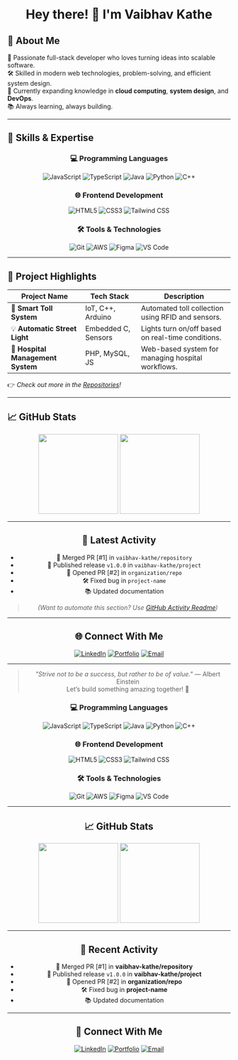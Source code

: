 <h1 align="center">Hey there! 👋 I'm Vaibhav Kathe</h1>


## 🚀 About Me

🎯 Passionate full-stack developer who loves turning ideas into scalable software.  
🛠️ Skilled in modern web technologies, problem-solving, and efficient system design.  
🌱 Currently expanding knowledge in **cloud computing**, **system design**, and **DevOps**.  
📚 Always learning, always building.  

---

## 🧠 Skills & Expertise

<div align="center">

### 💻 Programming Languages

![JavaScript](https://img.shields.io/badge/-JavaScript-F7DF1E?style=for-the-badge&logo=javascript&logoColor=black)
![TypeScript](https://img.shields.io/badge/-TypeScript-3178C6?style=for-the-badge&logo=typescript&logoColor=white)
![Java](https://img.shields.io/badge/-Java-007396?style=for-the-badge&logo=java&logoColor=white)
![Python](https://img.shields.io/badge/-Python-3776AB?style=for-the-badge&logo=python&logoColor=white)
![C++](https://img.shields.io/badge/-C++-00599C?style=for-the-badge&logo=c%2B%2B&logoColor=white)

### 🌐 Frontend Development

![HTML5](https://img.shields.io/badge/-HTML5-E34F26?style=for-the-badge&logo=html5&logoColor=white)
![CSS3](https://img.shields.io/badge/-CSS3-1572B6?style=for-the-badge&logo=css3&logoColor=white)
![Tailwind CSS](https://img.shields.io/badge/-Tailwind_CSS-38B2AC?style=for-the-badge&logo=tailwind-css&logoColor=white)

### 🛠 Tools & Technologies

![Git](https://img.shields.io/badge/-Git-F05032?style=for-the-badge&logo=git&logoColor=white)
![AWS](https://img.shields.io/badge/-AWS-232F3E?style=for-the-badge&logo=amazon-aws&logoColor=white)
![Figma](https://img.shields.io/badge/-Figma-F24E1E?style=for-the-badge&logo=figma&logoColor=white)
![VS Code](https://img.shields.io/badge/-VS_Code-007ACC?style=for-the-badge&logo=visual-studio-code&logoColor=white)

</div>

---

## 📌 Project Highlights

| Project Name | Tech Stack | Description |
|--------------|------------|-------------|
| 🚗 **Smart Toll System** | IoT, C++, Arduino | Automated toll collection using RFID and sensors. |
| 💡 **Automatic Street Light** | Embedded C, Sensors | Lights turn on/off based on real-time conditions. |
| 🏥 **Hospital Management System** | PHP, MySQL, JS | Web-based system for managing hospital workflows. |

👉 _Check out more in the [Repositories](https://github.com/vaibhav-kathe?tab=repositories)!_

---

## 📈 GitHub Stats

<div align="center">

<img height="180em" src="https://github-readme-stats.vercel.app/api?username=vaibhav-kathe&show_icons=true&theme=radical&include_all_commits=true&count_private=true&hide_border=true"/>
<img height="180em" src="https://github-readme-stats.vercel.app/api/top-langs/?username=vaibhav-kathe&layout=compact&langs_count=8&theme=radical&hide_border=true"/>

<br/>

---

## 📝 Latest Activity

- 🎉 Merged PR [#1] in `vaibhav-kathe/repository`  
- 🚀 Published release `v1.0.0` in `vaibhav-kathe/project`  
- 💪 Opened PR [#2] in `organization/repo`  
- 🛠 Fixed bug in `project-name`  
- 📚 Updated documentation

> _(Want to automate this section? Use [GitHub Activity Readme](https://github.com/Readme-Workflows/recent-activity))_

---

## 🌐 Connect With Me

<div align="center">

[![LinkedIn](https://img.shields.io/badge/-LinkedIn-0A66C2?style=for-the-badge&logo=linkedin&logoColor=white)](https://www.linkedin.com/in/vaibhav-kathe/)
[![Portfolio](https://img.shields.io/badge/-Portfolio-000?style=for-the-badge&logo=firefox&logoColor=white)](https://your-portfolio-link.com)
[![Email](https://img.shields.io/badge/-Email-EA4335?style=for-the-badge&logo=gmail&logoColor=white)](mailto:your.email@example.com)

</div>

---

> _"Strive not to be a success, but rather to be of value."_ — Albert Einstein  
> Let’s build something amazing together! 🚀



<div align="center">

### 💻 Programming Languages

![JavaScript](https://img.shields.io/badge/-JavaScript-F7DF1E?style=for-the-badge&logo=javascript&logoColor=black)
![TypeScript](https://img.shields.io/badge/-TypeScript-3178C6?style=for-the-badge&logo=typescript&logoColor=white)
![Java](https://img.shields.io/badge/-Java-007396?style=for-the-badge&logo=java&logoColor=white)
![Python](https://img.shields.io/badge/-Python-3776AB?style=for-the-badge&logo=python&logoColor=white)
![C++](https://img.shields.io/badge/-C++-00599C?style=for-the-badge&logo=c%2B%2B&logoColor=white)

### 🌐 Frontend Development

![HTML5](https://img.shields.io/badge/-HTML5-E34F26?style=for-the-badge&logo=html5&logoColor=white)
![CSS3](https://img.shields.io/badge/-CSS3-1572B6?style=for-the-badge&logo=css3&logoColor=white)
![Tailwind CSS](https://img.shields.io/badge/-Tailwind_CSS-38B2AC?style=for-the-badge&logo=tailwind-css&logoColor=white)

### 🛠 Tools & Technologies

![Git](https://img.shields.io/badge/-Git-F05032?style=for-the-badge&logo=git&logoColor=white)
![AWS](https://img.shields.io/badge/-AWS-232F3E?style=for-the-badge&logo=amazon-aws&logoColor=white)
![Figma](https://img.shields.io/badge/-Figma-F24E1E?style=for-the-badge&logo=figma&logoColor=white)
![VS Code](https://img.shields.io/badge/-VS_Code-007ACC?style=for-the-badge&logo=visual-studio-code&logoColor=white)

</div>

---

## 📈 GitHub Stats

<div align="center">

<img height="180em" src="https://github-readme-stats.vercel.app/api?username=vaibhav-kathe&show_icons=true&theme=radical&include_all_commits=true&count_private=true&hide_border=true"/>
<img height="180em" src="https://github-readme-stats.vercel.app/api/top-langs/?username=vaibhav-kathe&layout=compact&langs_count=8&theme=radical&hide_border=true"/>

</div>

---

## 🔄 Recent Activity

- 🎉 Merged PR [#1] in **vaibhav-kathe/repository**  
- 🚀 Published release `v1.0.0` in **vaibhav-kathe/project**  
- 💪 Opened PR [#2] in **organization/repo**  
- 🛠 Fixed bug in **project-name**  
- 📚 Updated documentation  

---

## 🔗 Connect With Me

<div align="center">

[![LinkedIn](https://img.shields.io/badge/-LinkedIn-0A66C2?style=for-the-badge&logo=linkedin&logoColor=white)](https://www.linkedin.com/in/vaibhav-kathe/)
[![Portfolio](https://img.shields.io/badge/-Portfolio-000?style=for-the-badge&logo=firefox&logoColor=white)](https://your-portfolio-link.com)
[![Email](https://img.shields.io/badge/-Email-EA4335?style=for-the-badge&logo=gmail&logoColor=white)](mailto:your.email@example.com)

</div>
